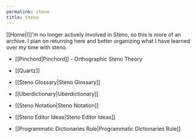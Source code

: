 ```yaml
---
permalink: steno
title: Steno
---
```

[[Home|I]]'m no longer actively involved in Steno, so this is more of an archive. I plan on returning here and better organizing what I have learned over my time with steno.

- [[Pinchord|Pinchord]] - Orthographic Steno Theory
- [[Quartz]]

- [[Steno Glossary|Steno Glossary]]
- [[Uberdictionary|Uberdictionary]]
- [[Steno Notation|Steno Notation]]
- [[Steno Editor Ideas|Steno Editor Ideas]]
- [[Programmatic Dictionaries Rule|Programmatic Dictionaries Rule]]
